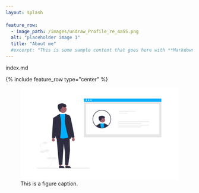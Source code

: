 ```yaml
---
layout: splash

feature_row:
  - image_path: /images/undraw_Profile_re_4a55.png
  alt: "placeholder image 1"
  title: "About me"
  #excerpt: "This is some sample content that goes here with **Markdown** formatting."
---
```

index.md

{% include feature_row type="center" %}

<figure>
  <img src="/images/undraw_Profile_re_4a55.png" alt="this is a placeholder image">
  <figcaption>This is a figure caption.</figcaption>
</figure>